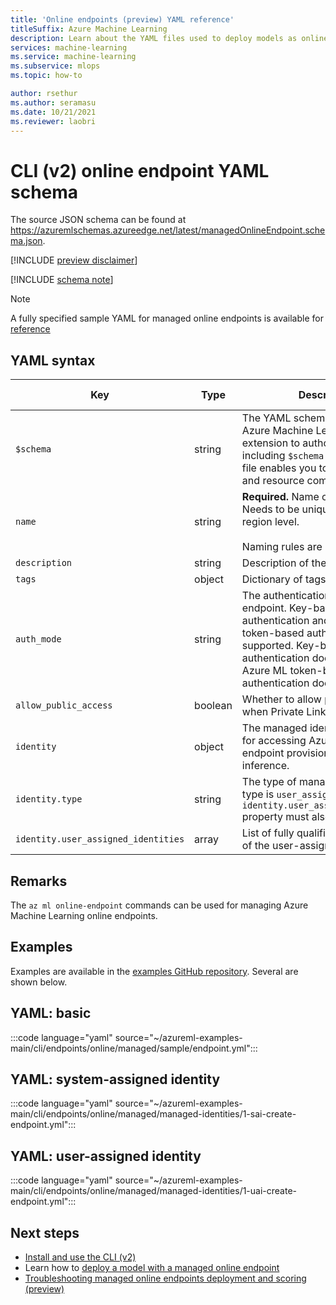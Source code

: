 ```yaml
---
title: 'Online endpoints (preview) YAML reference'
titleSuffix: Azure Machine Learning
description: Learn about the YAML files used to deploy models as online endpoints
services: machine-learning
ms.service: machine-learning
ms.subservice: mlops
ms.topic: how-to

author: rsethur
ms.author: seramasu
ms.date: 10/21/2021
ms.reviewer: laobri
---
```


# CLI (v2) online endpoint YAML schema

The source JSON schema can be found at https://azuremlschemas.azureedge.net/latest/managedOnlineEndpoint.schema.json.

[!INCLUDE [preview disclaimer](../../includes/machine-learning-preview-generic-disclaimer.md)]

[!INCLUDE [schema note](../../includes/machine-learning-preview-old-json-schema-note.md)]

> [!NOTE]
> A fully specified sample YAML for managed online endpoints is available for [reference](https://azuremlschemas.azureedge.net/latest/managedOnlineEndpoint.template.yaml)

## YAML syntax

| Key | Type | Description | Allowed values | Default value |
| --- | ---- | ----------- | -------------- | ------------- |
| `$schema` | string | The YAML schema. If you use the Azure Machine Learning VS Code extension to author the YAML file, including `$schema` at the top of your file enables you to invoke schema and resource completions. | | |
| `name` | string | **Required.** Name of the endpoint. Needs to be unique at the Azure region level. <br><br> Naming rules are defined [here](how-to-manage-quotas.md#azure-machine-learning-managed-online-endpoints-preview).| | |
| `description` | string | Description of the endpoint. | | |
| `tags` | object | Dictionary of tags for the endpoint. | | |
| `auth_mode` | string | The authentication method for the endpoint. Key-based authentication and Azure ML token-based authentication are supported. Key-based authentication doesn't expire but Azure ML token-based authentication does. | `key`, `aml_token` | `key` |
| `allow_public_access` | boolean | Whether to allow public access when Private Link is enabled. | | `true` |
| `identity` | object | The managed identity configuration for accessing Azure resources for endpoint provisioning and inference. | | |
| `identity.type` | string | The type of managed identity. If the type is `user_assigned`, the `identity.user_assigned_identities` property must also be specified. | `system_assigned`, `user_assigned` | |
| `identity.user_assigned_identities` | array | List of fully qualified resource IDs of the user-assigned identities. | | |

## Remarks

The `az ml online-endpoint` commands can be used for managing Azure Machine Learning online endpoints.

## Examples

Examples are available in the [examples GitHub repository](https://github.com/Azure/azureml-examples/tree/main/cli/endpoints/batch). Several are shown below.

## YAML: basic

:::code language="yaml" source="~/azureml-examples-main/cli/endpoints/online/managed/sample/endpoint.yml":::

## YAML: system-assigned identity

:::code language="yaml" source="~/azureml-examples-main/cli/endpoints/online/managed/managed-identities/1-sai-create-endpoint.yml":::

## YAML: user-assigned identity

:::code language="yaml" source="~/azureml-examples-main/cli/endpoints/online/managed/managed-identities/1-uai-create-endpoint.yml":::

## Next steps

- [Install and use the CLI (v2)](how-to-configure-cli.md)
- Learn how to [deploy a model with a managed online endpoint](how-to-deploy-managed-online-endpoints.md)
- [Troubleshooting managed online endpoints deployment and scoring (preview)](./how-to-troubleshoot-online-endpoints.md)
